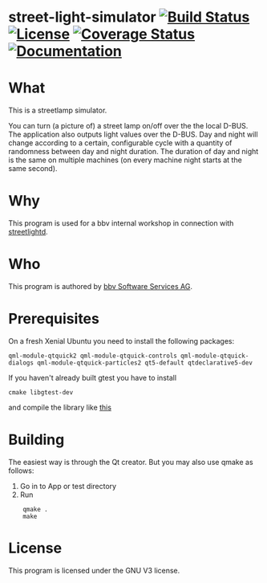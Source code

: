 # street-light-simulator [![Build Status](https://travis-ci.org/bbvch/street-light-simulator.svg?branch=master)](https://travis-ci.org/bbvch/street-light-simulator) [![License](https://img.shields.io/badge/license-%20GNU--V3-blue.svg)](./LICENSE) [![Coverage Status](https://coveralls.io/repos/github/bbvch/street-light-simulator/badge.svg?branch=master)](https://coveralls.io/github/bbvch/street-light-simulator?branch=master) [![Documentation](https://img.shields.io/badge/Documentation-%20online-green.svg)](http://street-light-simulator-doc.s3-website-us-west-2.amazonaws.com/)# WhatThis is a streetlamp simulator.You can turn (a picture of) a street lamp on/off over the the local D-BUS.The application also outputs light values over the D-BUS.Day and night will change according to a certain, configurable cycle with a quantity of randomness between day and night duration.The duration of day and night is the same on multiple machines (on every machine night starts at the same second).# WhyThis program is used for a bbv internal workshop in connection with [streetlightd](https://github.com/bbvch/streetlightd).# WhoThis program is authored by [bbv Software Services AG](https://www.bbv.ch).# PrerequisitesOn a fresh Xenial Ubuntu you need to install the following packages:    qml-module-qtquick2 qml-module-qtquick-controls qml-module-qtquick-dialogs qml-module-qtquick-particles2 qt5-default qtdeclarative5-devIf you haven't already built gtest you have to install    cmake libgtest-devand compile the library like [this](http://askubuntu.com/questions/145887/why-no-library-files-installed-for-google-test)# BuildingThe easiest way is through the Qt creator.But you may also use qmake as follows:1. Go in to App or test directory2. Run```    qmake .    make```# LicenseThis program is licensed under the GNU V3 license.